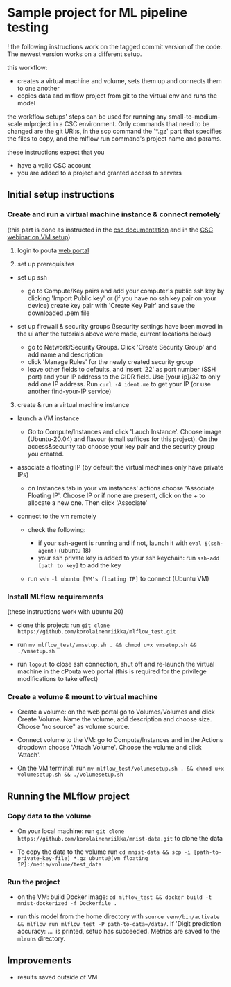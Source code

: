 # Sample project for ML pipeline testing

! the following instructions work on the tagged commit version of the code. The newest version works on a different setup.

this workflow:
  * creates a virtual machine and volume, sets them up and connects them to one another
  * copies data and mlflow project from git to the virtual env and runs the model

the workflow setups' steps can be used for running any small-to-medium-scale mlproject in a CSC environment. Only commands that need to be changed are the git URI:s, in the scp command the '\*.gz' part that specifies the files to copy, and the mlflow run command's project name and params. 

these instructions expect that you
  * have a valid CSC account
  * you are added to a project and granted access to servers

## Initial setup instructions

### Create and run a virtual machine instance & connect remotely

(this part is done as instructed in the [csc documentation](https://docs.csc.fi/cloud/pouta/launch-vm-from-web-gui/) and in the [CSC webinar on VM setup](https://www.youtube.com/watch?v=CIO8KRbgDoI))

1. login to pouta [web portal](https://pouta.csc.fi/)

2. set up prerequisites

* set up ssh
    * go to Compute/Key pairs and add your computer's public ssh key by clicking 'Import Public key'
     or (if you have no ssh key pair on your device) create key pair with 'Create Key Pair' and save the downloaded .pem file

* set up firewall & security groups (!security settings have been moved in the ui after the tutorials above were made, current locations below:)
    * go to Network/Security Groups. Click 'Create Security Group' and add name and description
    * click 'Manage Rules' for the newly created security group
    * leave other fields to defaults, and insert '22' as port number (SSH port) and your IP address to the CIDR field. Use [your ip]/32 to only add one IP address. Run `curl -4 ident.me` to get your IP (or use another find-your-IP service)
            
3. create & run a virtual machine instance
               
* launch a VM instance
    * Go to Compute/Instances and click 'Lauch Instance'. Choose image (Ubuntu-20.04) and flavour (small suffices for this project). On the access&security tab choose your key pair and the security group you created.

* associate a floating IP (by default the virtual machines only have private IPs)
    * on Instances tab in your vm instances' actions choose 'Associate Floating IP'. Choose IP or if none are present, click on the + to allocate a new one. Then click 'Associate'

* connect to the vm remotely

    * check the following:
        * if your ssh-agent is running and if not, launch it with `eval $(ssh-agent)` (ubuntu 18)
        * your ssh private key is added to your ssh keychain: run `ssh-add [path to key]` to add the key
        
    * run `ssh -l ubuntu [VM's floating IP]` to connect (Ubuntu VM)

### Install MLflow requirements

(these instructions work with ubuntu 20)

* clone this project: run `git clone https://github.com/korolainenriikka/mlflow_test.git`

* run `mv mlflow_test/vmsetup.sh . && chmod u+x vmsetup.sh && ./vmsetup.sh`

* run `logout` to close ssh connection, shut off and re-launch the virtual machine in the cPouta web portal (this is required for the privilege modifications to take effect)

### Create a volume & mount to virtual machine

* Create a volume: on the web portal go to Volumes/Volumes and click Create Volume. Name the volume, add description and choose size. Choose "no source" as volume source.

* Connect volume to the VM: go to Compute/Instances and in the Actions dropdown choose 'Attach Volume'. Choose the volume and click 'Attach'.

* On the VM terminal: run `mv mlflow_test/volumesetup.sh . && chmod u+x volumesetup.sh && ./volumesetup.sh`

## Running the MLflow project

### Copy data to the volume

* On your local machine: run `git clone https://github.com/korolainenriikka/mnist-data.git` to clone the data

* To copy the data to the volume run `cd mnist-data && scp -i [path-to-private-key-file] *.gz ubuntu@[vm floating IP]:/media/volume/test_data`

### Run the project

* on the VM: build Docker image: `cd mlflow_test && docker build -t mnist-dockerized -f Dockerfile .`

* run this model from the home directory with `source venv/bin/activate && mlflow run mlflow_test -P path-to-data=/data/`. If 'Digit prediction accuracy: ...' is printed, setup has succeeded. Metrics are saved to the `mlruns` directory.

## Improvements

  * results saved outside of VM

